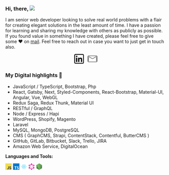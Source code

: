 ### Hi, there, <img src="https://raw.githubusercontent.com/MartinHeinz/MartinHeinz/master/wave.gif" width="30px">
I am senior web developer looking to solve real world problems with a flair for creating elegant solutions in the least amount of time. I have a passion for learning and sharing my knowledge with others as publicly as possible. 
If you found value in something I have created, please feel free to give some ♥ on [mail](mailto:jackyjin824@gmail.com). Feel free to reach out in case you want to just get in touch also.

<p align='center'>
<a><img height="30" src="https://github.com/lillastar824/lillastar824/blob/master/linkedin.png?raw=true"></a>&nbsp;&nbsp;
<a><img height="30" src="https://github.com/lillastar824/lillastar824/blob/master/mail.png?raw=true"></a>
</p>

### My Digital highlights 🌱

- JavaScript / TypeScript, Bootstrap, Php
- React, Gatsby, Next, Styled-Components, React-Bootstrap, Material-UI, Angular, Vue, WebGL
- Redux Saga, Redux Thunk, Material UI
- RESTful / GraphQL
- Node / Express / Hapi
- WordPress, Shopify, Magento
- Laravel
- MySQL, MongoDB, PostgreSQL
- CMS ( GraphCMS, Strapi, ContentStack, Contentful, ButterCMS )
- GitHub, GitLab, Bitbucket, Slack, Trello, JIRA
- Amazon Web Service, DigitalOcean

**Languages and Tools:**

<code><img height="20" src="https://raw.githubusercontent.com/github/explore/80688e429a7d4ef2fca1e82350fe8e3517d3494d/topics/javascript/javascript.png"></code>
<code><img height="20" src="https://raw.githubusercontent.com/github/explore/80688e429a7d4ef2fca1e82350fe8e3517d3494d/topics/typescript/typescript.png"></code>
<code><img height="20" src="https://raw.githubusercontent.com/github/explore/80688e429a7d4ef2fca1e82350fe8e3517d3494d/topics/react/react.png"></code>
<code><img height="20" src="https://raw.githubusercontent.com/github/explore/5c058a388828bb5fde0bcafd4bc867b5bb3f26f3/topics/graphql/graphql.png"></code>
<code><img height="20" src="https://raw.githubusercontent.com/github/explore/80688e429a7d4ef2fca1e82350fe8e3517d3494d/topics/nodejs/nodejs.png"></code>
